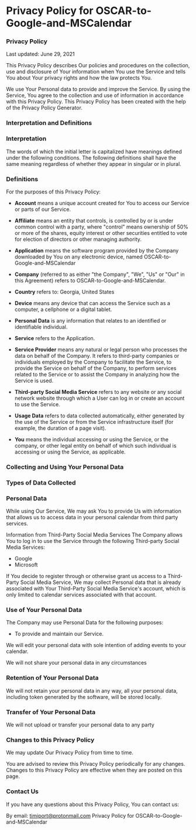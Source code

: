# Privacy Policy for OSCAR-to-Google-and-MSCalendar
### Privacy Policy
Last updated: June 29, 2021

This Privacy Policy describes Our policies and procedures on the collection, use and disclosure of Your information when You use the Service and tells You about Your privacy rights and how the law protects You.

We use Your Personal data to provide and improve the Service. By using the Service, You agree to the collection and use of information in accordance with this Privacy Policy. This Privacy Policy has been created with the help of the Privacy Policy Generator.

### Interpretation and Definitions
### Interpretation
The words of which the initial letter is capitalized have meanings defined under the following conditions. The following definitions shall have the same meaning regardless of whether they appear in singular or in plural.

### Definitions
For the purposes of this Privacy Policy:

* **Account** means a unique account created for You to access our Service or parts of our Service.

* **Affiliate** means an entity that controls, is controlled by or is under common control with a party, where "control" means ownership of 50% or more of the shares, equity interest or other securities entitled to vote for election of directors or other managing authority.

* **Application** means the software program provided by the Company downloaded by You on any electronic device, named OSCAR-to-Google-and-MSCalendar

* **Company** (referred to as either "the Company", "We", "Us" or "Our" in this Agreement) refers to OSCAR-to-Google-and-MSCalendar.

* **Country** refers to: Georgia, United States

* **Device** means any device that can access the Service such as a computer, a cellphone or a digital tablet.

* **Personal Data** is any information that relates to an identified or identifiable individual.

* **Service** refers to the Application.

* **Service Provider** means any natural or legal person who processes the data on behalf of the Company. It refers to third-party companies or individuals employed by the Company to facilitate the Service, to provide the Service on behalf of the Company, to perform services related to the Service or to assist the Company in analyzing how the Service is used.

* **Third-party Social Media Service** refers to any website or any social network website through which a User can log in or create an account to use the Service.

* **Usage Data** refers to data collected automatically, either generated by the use of the Service or from the Service infrastructure itself (for example, the duration of a page visit).

* **You** means the individual accessing or using the Service, or the company, or other legal entity on behalf of which such individual is accessing or using the Service, as applicable.

### Collecting and Using Your Personal Data
### Types of Data Collected
### Personal Data
While using Our Service, We may ask You to provide Us with information that allows us to access data in your personal calendar from third party services.

Information from Third-Party Social Media Services
The Company allows You to log in to use the Service through the following Third-party Social Media Services:

* Google
* Microsoft

If You decide to register through or otherwise grant us access to a Third-Party Social Media Service, We may collect Personal data that is already associated with Your Third-Party Social Media Service's account, which is only limited to calendar services associated with that account.

### Use of Your Personal Data
The Company may use Personal Data for the following purposes:

* To provide and maintain our Service.

We will edit your personal data with sole intention of adding events to your calendar.

We will not share your personal data in any circumstances

### Retention of Your Personal Data

We will not retain your personal data in any way, all your personal data, including token generated by the software, will be stored locally.

### Transfer of Your Personal Data

We will not upload or transfer your personal data to any party

### Changes to this Privacy Policy
We may update Our Privacy Policy from time to time. 

You are advised to review this Privacy Policy periodically for any changes. Changes to this Privacy Policy are effective when they are posted on this page.

### Contact Us
If you have any questions about this Privacy Policy, You can contact us:

By email: timiport@protonmail.com
Privacy Policy for OSCAR-to-Google-and-MSCalendar
